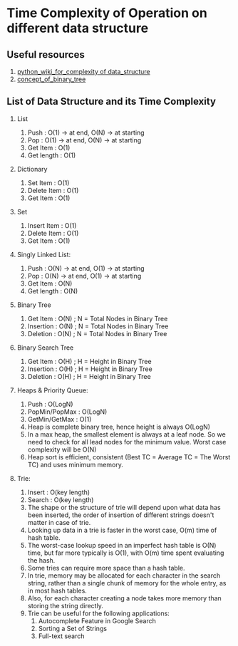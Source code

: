 # Time Complexity of Operation on different data structure

## Useful resources

1. [python_wiki_for_complexity of data_structure](https://wiki.python.org/moin/TimeComplexity)
2. [concept_of_binary_tree](https://www.geeksforgeeks.org/difference-between-full-and-complete-binary-tree/)

## List of Data Structure and its Time Complexity

1. List
    1. Push : O(1) -> at end, O(N) -> at starting
    2. Pop :  O(1) -> at end, O(N) -> at starting
    3. Get Item : O(1)
    4. Get length : O(1)
       <br>

2. Dictionary
    1. Set Item : O(1)
    2. Delete Item : O(1)
    3. Get Item : O(1)
       <br>

3. Set
    1. Insert Item : O(1)
    2. Delete Item : O(1)
    3. Get Item : O(1)
       <br>

4. Singly Linked List:
    1. Push : O(N) -> at end, O(1) -> at starting
    2. Pop :  O(N) -> at end, O(1) -> at starting
    3. Get Item : O(N)
    4. Get length : O(N)
       <br>

5. Binary Tree
    1. Get Item : O(N) ; N = Total Nodes in Binary Tree
    2. Insertion : O(N) ; N = Total Nodes in Binary Tree
    3. Deletion : O(N) ; N = Total Nodes in Binary Tree
       <br>

6. Binary Search Tree
    1. Get Item : O(H) ; H = Height in Binary Tree
    2. Insertion : O(H) ; H = Height in Binary Tree
    3. Deletion : O(H) ; H = Height in Binary Tree
       <br>

7. Heaps & Priority Queue:
    1. Push : O(LogN)
    2. PopMin/PopMax : O(LogN)
    3. GetMin/GetMax : O(1)
    4. Heap is complete binary tree, hence height is always O(LogN)
    5. In a max heap, the smallest element is always at a leaf node. So we need to check for all lead nodes for the
       minimum value. Worst case complexity will be O(N)
    6. Heap sort is efficient, consistent (Best TC = Average TC = The Worst TC) and uses minimum memory.

8. Trie:
    1. Insert : O(key length)
    2. Search : O(key length)
    3. The shape or the structure of trie will depend upon what data has been inserted, the order of insertion of
       different strings doesn't matter in case of trie.
    4. Looking up data in a trie is faster in the worst case, O(m) time of hash table.
    5. The worst-case lookup speed in an imperfect hash table is O(N) time, but far more typically is O(1), with O(m)
       time spent evaluating the hash.
    6. Some tries can require more space than a hash table.
    7. In trie, memory may be allocated for each character in the search string, rather than a single chunk of memory for the whole entry, as in most hash tables.
    8. Also, for each character creating a node takes more memory than storing the string directly.
    9. Trie can be useful for the following applications:
       1. Autocomplete Feature in Google Search
       2. Sorting a Set of Strings
       3. Full-text search